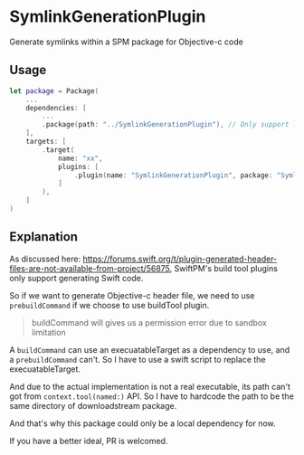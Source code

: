# SymlinkGenerationPlugin

Generate symlinks within a SPM package for Objective-c code

## Usage

```swift
let package = Package(
    ...
    dependencies: [
        ...
        .package(path: "../SymlinkGenerationPlugin"), // Only support local dependency for now
    ],
    targets: [
        .target(
            name: "xx",
            plugins: [
                .plugin(name: "SymlinkGenerationPlugin", package: "SymlinkGenerationPlugin"),
            ]
        ),
    ]
)
```

## Explanation

As discussed here: https://forums.swift.org/t/plugin-generated-header-files-are-not-available-from-project/56875, SwiftPM's build tool plugins only support generating Swift code.

So if we want to generate Objective-c header file, we need to use `prebuildCommand` if we choose to use buildTool plugin.
> buildCommand will gives us a permission error due to sandbox limitation

A `buildCommand` can use an execuatableTarget as a dependency to use, and a `prebuildCommand` can't.
So I have to use a swift script to replace the execuatableTarget.

And due to the actual implementation is not a real executable, its path can't got from `context.tool(named:)` API. So I have to hardcode the path to be the same directory of downloadstream package.

And that's why this package could only be a local dependency for now.

If you have a better ideal, PR is welcomed.